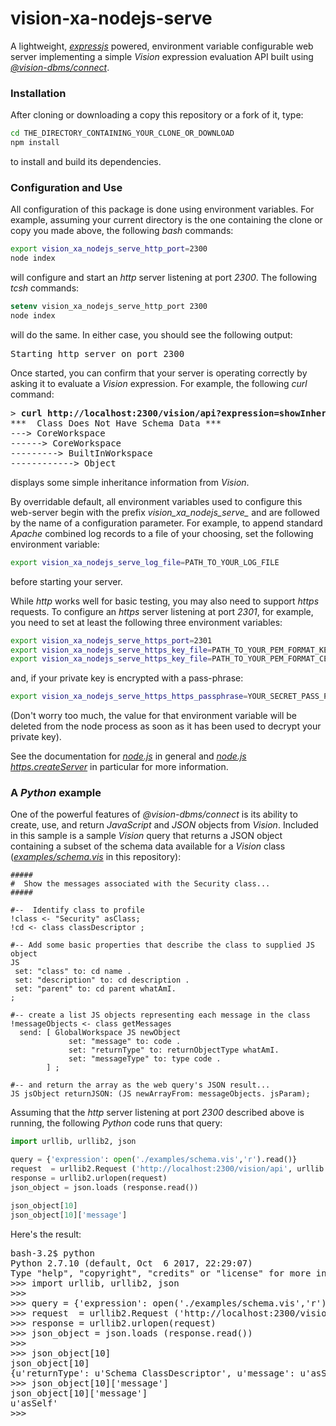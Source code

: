 #  vision-xa-nodejs-serve

A lightweight, _[expressjs](https://www.npmjs.com/package/express)_ powered, environment variable configurable web server implementing a simple _Vision_ expression evaluation API built using _[@vision-dbms/connect](https://www.npmjs.com/package/@vision-dbms/connect)_.

###  Installation

After cloning or downloading a copy this repository or a fork of it, type:
```bash
cd THE_DIRECTORY_CONTAINING_YOUR_CLONE_OR_DOWNLOAD
npm install
```
to install and build its dependencies.

###  Configuration and Use

All configuration of this package is done using environment variables.  For example, assuming your current directory is the one containing the clone or copy you made above, the following _bash_ commands:

```bash
export vision_xa_nodejs_serve_http_port=2300
node index
```

will configure and start an _http_ server listening at port _2300_.  The following _tcsh_ commands:

```tcsh
setenv vision_xa_nodejs_serve_http_port 2300
node index
```

will do the same.  In either case, you should see the following output:

<pre>
Starting http server on port 2300
</pre>

Once started, you can confirm that your server is operating correctly by asking it to evaluate a _Vision_ expression.  For example, the following _curl_ command:

<pre>
> <b>curl http://localhost:2300/vision/api?expression=showInheritance</b>
***  Class Does Not Have Schema Data ***
---> CoreWorkspace
------> CoreWorkspace
---------> BuiltInWorkspace
------------> Object
</pre>

displays some simple inheritance information from _Vision_.

By overridable default, all environment variables used to configure this web-server begin with the prefix <i>vision_xa_nodejs_serve_</i> and are followed by the name of a configuration parameter.  For example, to append standard _Apache_ combined log records to a file of your choosing, set the following environment variable:

```bash
export vision_xa_nodejs_serve_log_file=PATH_TO_YOUR_LOG_FILE
```

before starting your server.

While _http_ works well for basic testing, you may also need to support _https_ requests.  To configure an _https_ server listening at port _2301_, for example, you need to set at least the following three environment variables:

```bash
export vision_xa_nodejs_serve_https_port=2301
export vision_xa_nodejs_serve_https_key_file=PATH_TO_YOUR_PEM_FORMAT_KEY_FILE
export vision_xa_nodejs_serve_https_key_file=PATH_TO_YOUR_PEM_FORMAT_CERT_CHAIN_FILE
```

and, if your private key is encrypted with a pass-phrase:

```bash
export vision_xa_nodejs_serve_https_https_passphrase=YOUR_SECRET_PASS_PHRASE
```

(Don't worry too much, the value for that environment variable will be deleted from the node process as soon as it has been used to decrypt your private key).

See the documentation for _[node.js](https://nodejs.org)_ in general and _[node.js https.createServer](https://nodejs.org/dist/latest-v8.x/docs/api/https.html#https_https_createserver_options_requestlistener)_ in particular for more information.

### A _Python_ example

One of the powerful features of _@vision-dbms/connect_ is its ability to create, use, and return _JavaScript_ and _JSON_ objects from _Vision_.  Included in this sample is a sample _Vision_ query that returns a JSON object containing a subset of the schema data available for a _Vision_ class (_[examples/schema.vis](examples/schema.vis)_ in this repository):

```
#####
#  Show the messages associated with the Security class...
#####

#--  Identify class to profile
!class <- "Security" asClass;
!cd <- class classDescriptor ;

#-- Add some basic properties that describe the class to supplied JS object
JS
 set: "class" to: cd name .
 set: "description" to: cd description .
 set: "parent" to: cd parent whatAmI.
;

#-- create a list JS objects representing each message in the class
!messageObjects <- class getMessages
  send: [ GlobalWorkspace JS newObject
             set: "message" to: code .
             set: "returnType" to: returnObjectType whatAmI.
             set: "messageType" to: type code .
        ] ;

#-- and return the array as the web query's JSON result...
JS jsObject returnJSON: (JS newArrayFrom: messageObjects. jsParam);
```

Assuming that the _http_ server listening at port _2300_ described above is running, the following _Python_ code runs that query:

```python
import urllib, urllib2, json

query = {'expression': open('./examples/schema.vis','r').read()}
request  = urllib2.Request ('http://localhost:2300/vision/api', urllib.urlencode(query))
response = urllib2.urlopen(request)
json_object = json.loads (response.read())

json_object[10]
json_object[10]['message']
```

Here's the result:

<pre>
bash-3.2$ python
Python 2.7.10 (default, Oct  6 2017, 22:29:07) 
Type "help", "copyright", "credits" or "license" for more information.
>>> import urllib, urllib2, json
>>> 
>>> query = {'expression': open('./examples/schema.vis','r').read()}
>>> request  = urllib2.Request ('http://localhost:2300/vision/api', urllib.urlencode(query))
>>> response = urllib2.urlopen(request)
>>> json_object = json.loads (response.read())
>>> 
>>> json_object[10]
json_object[10]
{u'returnType': u'Schema ClassDescriptor', u'message': u'asSelf', u'messageType': u'Primitive'}
>>> json_object[10]['message']
json_object[10]['message']
u'asSelf'
>>> 
</pre>
